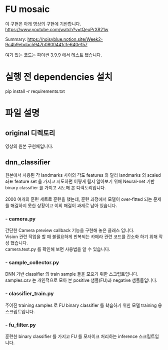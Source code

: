 # FU mosaic

이 구현은 아래 영상의 구현에 기반합니다.<br/>
https://www.youtube.com/watch?v=tQeuPrX821w

Summary: https://noisyblue.notion.site/Week2-9c4b9ebdac5947b0800441c1e640e157

여기 있는 코드는 파이썬 3.9.9 에서 테스트 됐습니다.

# 실행 전 dependencies 설치

pip install -r requirements.txt

# 파일 설명

## original 디렉토리

영상의 원본 구현체입니다.

## dnn_classifier

원본에서 사용된 각 landmarks 사이의 각도 features 와 달리 landmarks 의 scaled 좌표 feature set 을 가지고 시도하면 어떻게 될지 알아보기 위해 Neural-net 기반
binary classifier 를 가지고 시도해 본 디렉토리입니다.<br /><br/>
2000 여개의 훈련 세트로 훈련을 했는데, 훈련 과정에서 모델이 over-fitted 되는 문제를 해결하지 못한 상황이고 이의 해결이 과제로 남아 있습니다.

### - camera.py

간단한 Camera preview callback 기능을 구현해 놓은 클래스 입니다.<br/>
Vision 관련 작업을 할 때 불필요하게 반복되는 카메라 관련 코드를 간소화 하기 위해 작성 했습니다.<br/>
camera.test.py 를 확인해 보면 사용법을 알 수 있습니다.

### - sample_collector.py

DNN 기반 classifier 의 train sample 들을 모으기 위한 스크립트입니다. samples.csv 는 개인적으로 모아 본 positive 샘플(FU)과 negative 샘플들입니다.

### - classifier_train.py

주어진 training samples 로 FU binary classifier 를 학습하기 위한 모델 training 용 스크립트입니다.

### - fu_filter.py

훈련한 binary classifier 를 가지고 FU 를 모자이크 처리하는 inference 스크립트입니다.  

